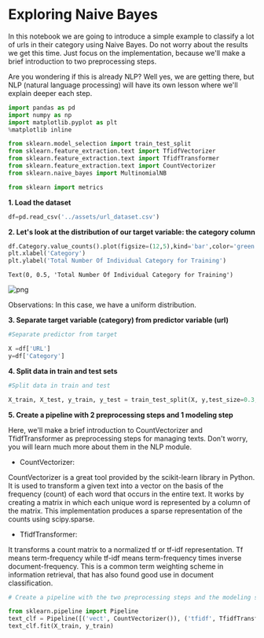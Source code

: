 # Exploring Naive Bayes

In this notebook we are going to introduce a simple example to classify a lot of urls in their category using Naive Bayes. Do not worry about the results we get this time. Just focus on the implementation, because we'll make a brief introduction to two preprocessing steps.

Are you wondering if this is already NLP? Well yes, we are getting there, but NLP (natural language processing) will have its own lesson where we'll explain deeper each step.


```python
import pandas as pd
import numpy as np
import matplotlib.pyplot as plt
%matplotlib inline 

from sklearn.model_selection import train_test_split
from sklearn.feature_extraction.text import TfidfVectorizer
from sklearn.feature_extraction.text import TfidfTransformer
from sklearn.feature_extraction.text import CountVectorizer
from sklearn.naive_bayes import MultinomialNB

from sklearn import metrics
```

**1. Load the dataset**


```python
df=pd.read_csv('../assets/url_dataset.csv')
```

**2. Let's look at the distribution of our target variable: the category column**


```python
df.Category.value_counts().plot(figsize=(12,5),kind='bar',color='green');
plt.xlabel('Category')
plt.ylabel('Total Number Of Individual Category for Training')
```




    Text(0, 0.5, 'Total Number Of Individual Category for Training')




    
![png](exploring-naive-bayes_files/exploring-naive-bayes_6_1.png)
    


Observations: In this case, we have a uniform distribution.

**3. Separate target variable (category) from predictor variable (url)**


```python
#Separate predictor from target

X =df['URL']
y=df['Category']
```

**4. Split data in train and test sets**


```python
#Split data in train and test

X_train, X_test, y_train, y_test = train_test_split(X, y,test_size=0.3, random_state = 0)
```

**5. Create a pipeline with 2 preprocessing steps and 1 modeling step**

Here, we'll make a brief introduction to CountVectorizer and TfidfTransformer as preprocessing steps for managing texts. Don't worry, you will learn much more about them in the NLP module.

- CountVectorizer:

CountVectorizer is a great tool provided by the scikit-learn library in Python. It is used to transform a given text into a vector on the basis of the frequency (count) of each word that occurs in the entire text. It works by creating a matrix in which each unique word is represented by a column of the matrix.
This implementation produces a sparse representation of the counts using scipy.sparse.

- TfidfTransformer:

It transforms a count matrix to a normalized tf or tf-idf representation. Tf means term-frequency while tf-idf means term-frequency times inverse document-frequency. This is a common term weighting scheme in information retrieval, that has also found good use in document classification.


```python
# Create a pipeline with the two preprocessing steps and the modeling step with the algorithm chosen

from sklearn.pipeline import Pipeline
text_clf = Pipeline([('vect', CountVectorizer()), ('tfidf', TfidfTransformer()), ('clf', MultinomialNB())])
text_clf.fit(X_train, y_train)
```




<style>#sk-container-id-1 {color: black;background-color: white;}#sk-container-id-1 pre{padding: 0;}#sk-container-id-1 div.sk-toggleable {background-color: white;}#sk-container-id-1 label.sk-toggleable__label {cursor: pointer;display: block;width: 100%;margin-bottom: 0;padding: 0.3em;box-sizing: border-box;text-align: center;}#sk-container-id-1 label.sk-toggleable__label-arrow:before {content: "▸";float: left;margin-right: 0.25em;color: #696969;}#sk-container-id-1 label.sk-toggleable__label-arrow:hover:before {color: black;}#sk-container-id-1 div.sk-estimator:hover label.sk-toggleable__label-arrow:before {color: black;}#sk-container-id-1 div.sk-toggleable__content {max-height: 0;max-width: 0;overflow: hidden;text-align: left;background-color: #f0f8ff;}#sk-container-id-1 div.sk-toggleable__content pre {margin: 0.2em;color: black;border-radius: 0.25em;background-color: #f0f8ff;}#sk-container-id-1 input.sk-toggleable__control:checked~div.sk-toggleable__content {max-height: 200px;max-width: 100%;overflow: auto;}#sk-container-id-1 input.sk-toggleable__control:checked~label.sk-toggleable__label-arrow:before {content: "▾";}#sk-container-id-1 div.sk-estimator input.sk-toggleable__control:checked~label.sk-toggleable__label {background-color: #d4ebff;}#sk-container-id-1 div.sk-label input.sk-toggleable__control:checked~label.sk-toggleable__label {background-color: #d4ebff;}#sk-container-id-1 input.sk-hidden--visually {border: 0;clip: rect(1px 1px 1px 1px);clip: rect(1px, 1px, 1px, 1px);height: 1px;margin: -1px;overflow: hidden;padding: 0;position: absolute;width: 1px;}#sk-container-id-1 div.sk-estimator {font-family: monospace;background-color: #f0f8ff;border: 1px dotted black;border-radius: 0.25em;box-sizing: border-box;margin-bottom: 0.5em;}#sk-container-id-1 div.sk-estimator:hover {background-color: #d4ebff;}#sk-container-id-1 div.sk-parallel-item::after {content: "";width: 100%;border-bottom: 1px solid gray;flex-grow: 1;}#sk-container-id-1 div.sk-label:hover label.sk-toggleable__label {background-color: #d4ebff;}#sk-container-id-1 div.sk-serial::before {content: "";position: absolute;border-left: 1px solid gray;box-sizing: border-box;top: 0;bottom: 0;left: 50%;z-index: 0;}#sk-container-id-1 div.sk-serial {display: flex;flex-direction: column;align-items: center;background-color: white;padding-right: 0.2em;padding-left: 0.2em;position: relative;}#sk-container-id-1 div.sk-item {position: relative;z-index: 1;}#sk-container-id-1 div.sk-parallel {display: flex;align-items: stretch;justify-content: center;background-color: white;position: relative;}#sk-container-id-1 div.sk-item::before, #sk-container-id-1 div.sk-parallel-item::before {content: "";position: absolute;border-left: 1px solid gray;box-sizing: border-box;top: 0;bottom: 0;left: 50%;z-index: -1;}#sk-container-id-1 div.sk-parallel-item {display: flex;flex-direction: column;z-index: 1;position: relative;background-color: white;}#sk-container-id-1 div.sk-parallel-item:first-child::after {align-self: flex-end;width: 50%;}#sk-container-id-1 div.sk-parallel-item:last-child::after {align-self: flex-start;width: 50%;}#sk-container-id-1 div.sk-parallel-item:only-child::after {width: 0;}#sk-container-id-1 div.sk-dashed-wrapped {border: 1px dashed gray;margin: 0 0.4em 0.5em 0.4em;box-sizing: border-box;padding-bottom: 0.4em;background-color: white;}#sk-container-id-1 div.sk-label label {font-family: monospace;font-weight: bold;display: inline-block;line-height: 1.2em;}#sk-container-id-1 div.sk-label-container {text-align: center;}#sk-container-id-1 div.sk-container {/* jupyter's `normalize.less` sets `[hidden] { display: none; }` but bootstrap.min.css set `[hidden] { display: none !important; }` so we also need the `!important` here to be able to override the default hidden behavior on the sphinx rendered scikit-learn.org. See: https://github.com/scikit-learn/scikit-learn/issues/21755 */display: inline-block !important;position: relative;}#sk-container-id-1 div.sk-text-repr-fallback {display: none;}</style><div id="sk-container-id-1" class="sk-top-container"><div class="sk-text-repr-fallback"><pre>Pipeline(steps=[(&#x27;vect&#x27;, CountVectorizer()), (&#x27;tfidf&#x27;, TfidfTransformer()),
                (&#x27;clf&#x27;, MultinomialNB())])</pre><b>In a Jupyter environment, please rerun this cell to show the HTML representation or trust the notebook. <br />On GitHub, the HTML representation is unable to render, please try loading this page with nbviewer.org.</b></div><div class="sk-container" hidden><div class="sk-item sk-dashed-wrapped"><div class="sk-label-container"><div class="sk-label sk-toggleable"><input class="sk-toggleable__control sk-hidden--visually" id="sk-estimator-id-1" type="checkbox" ><label for="sk-estimator-id-1" class="sk-toggleable__label sk-toggleable__label-arrow">Pipeline</label><div class="sk-toggleable__content"><pre>Pipeline(steps=[(&#x27;vect&#x27;, CountVectorizer()), (&#x27;tfidf&#x27;, TfidfTransformer()),
                (&#x27;clf&#x27;, MultinomialNB())])</pre></div></div></div><div class="sk-serial"><div class="sk-item"><div class="sk-estimator sk-toggleable"><input class="sk-toggleable__control sk-hidden--visually" id="sk-estimator-id-2" type="checkbox" ><label for="sk-estimator-id-2" class="sk-toggleable__label sk-toggleable__label-arrow">CountVectorizer</label><div class="sk-toggleable__content"><pre>CountVectorizer()</pre></div></div></div><div class="sk-item"><div class="sk-estimator sk-toggleable"><input class="sk-toggleable__control sk-hidden--visually" id="sk-estimator-id-3" type="checkbox" ><label for="sk-estimator-id-3" class="sk-toggleable__label sk-toggleable__label-arrow">TfidfTransformer</label><div class="sk-toggleable__content"><pre>TfidfTransformer()</pre></div></div></div><div class="sk-item"><div class="sk-estimator sk-toggleable"><input class="sk-toggleable__control sk-hidden--visually" id="sk-estimator-id-4" type="checkbox" ><label for="sk-estimator-id-4" class="sk-toggleable__label sk-toggleable__label-arrow">MultinomialNB</label><div class="sk-toggleable__content"><pre>MultinomialNB()</pre></div></div></div></div></div></div></div>



**6. Let's check some results we got**


```python
from sklearn.metrics import precision_recall_fscore_support
from sklearn.metrics import confusion_matrix

y_pred = text_clf.predict(X_test)
precision_recall_fscore_support(y_test, y_pred, average='weighted')
```




    (0.5798207299653638, 0.39744444444444443, 0.3950741953806211, None)




```python
print('Naive Bayes Train Accuracy = ',metrics.accuracy_score(y_train,text_clf.predict(X_train)))
print('Naive Bayes Test Accuracy = ',metrics.accuracy_score(y_test,text_clf.predict(X_test)))
```

    Naive Bayes Train Accuracy =  0.9343809523809524
    Naive Bayes Test Accuracy =  0.39744444444444443


**7. An example of a randomized search using the classifier pipeline (text_clf)**


```python
# Look for the best parameters with a Randomized Search

from sklearn.model_selection import RandomizedSearchCV
n_iter_search = 5
parameters = {'vect__ngram_range': [(1, 1), (1, 2)], 'tfidf__use_idf': (True, False), 'clf__alpha': (1e-2, 1e-3)}
gs_clf = RandomizedSearchCV(text_clf, parameters, n_iter = n_iter_search)
gs_clf.fit(X_train, y_train)
```




<style>#sk-container-id-2 {color: black;background-color: white;}#sk-container-id-2 pre{padding: 0;}#sk-container-id-2 div.sk-toggleable {background-color: white;}#sk-container-id-2 label.sk-toggleable__label {cursor: pointer;display: block;width: 100%;margin-bottom: 0;padding: 0.3em;box-sizing: border-box;text-align: center;}#sk-container-id-2 label.sk-toggleable__label-arrow:before {content: "▸";float: left;margin-right: 0.25em;color: #696969;}#sk-container-id-2 label.sk-toggleable__label-arrow:hover:before {color: black;}#sk-container-id-2 div.sk-estimator:hover label.sk-toggleable__label-arrow:before {color: black;}#sk-container-id-2 div.sk-toggleable__content {max-height: 0;max-width: 0;overflow: hidden;text-align: left;background-color: #f0f8ff;}#sk-container-id-2 div.sk-toggleable__content pre {margin: 0.2em;color: black;border-radius: 0.25em;background-color: #f0f8ff;}#sk-container-id-2 input.sk-toggleable__control:checked~div.sk-toggleable__content {max-height: 200px;max-width: 100%;overflow: auto;}#sk-container-id-2 input.sk-toggleable__control:checked~label.sk-toggleable__label-arrow:before {content: "▾";}#sk-container-id-2 div.sk-estimator input.sk-toggleable__control:checked~label.sk-toggleable__label {background-color: #d4ebff;}#sk-container-id-2 div.sk-label input.sk-toggleable__control:checked~label.sk-toggleable__label {background-color: #d4ebff;}#sk-container-id-2 input.sk-hidden--visually {border: 0;clip: rect(1px 1px 1px 1px);clip: rect(1px, 1px, 1px, 1px);height: 1px;margin: -1px;overflow: hidden;padding: 0;position: absolute;width: 1px;}#sk-container-id-2 div.sk-estimator {font-family: monospace;background-color: #f0f8ff;border: 1px dotted black;border-radius: 0.25em;box-sizing: border-box;margin-bottom: 0.5em;}#sk-container-id-2 div.sk-estimator:hover {background-color: #d4ebff;}#sk-container-id-2 div.sk-parallel-item::after {content: "";width: 100%;border-bottom: 1px solid gray;flex-grow: 1;}#sk-container-id-2 div.sk-label:hover label.sk-toggleable__label {background-color: #d4ebff;}#sk-container-id-2 div.sk-serial::before {content: "";position: absolute;border-left: 1px solid gray;box-sizing: border-box;top: 0;bottom: 0;left: 50%;z-index: 0;}#sk-container-id-2 div.sk-serial {display: flex;flex-direction: column;align-items: center;background-color: white;padding-right: 0.2em;padding-left: 0.2em;position: relative;}#sk-container-id-2 div.sk-item {position: relative;z-index: 1;}#sk-container-id-2 div.sk-parallel {display: flex;align-items: stretch;justify-content: center;background-color: white;position: relative;}#sk-container-id-2 div.sk-item::before, #sk-container-id-2 div.sk-parallel-item::before {content: "";position: absolute;border-left: 1px solid gray;box-sizing: border-box;top: 0;bottom: 0;left: 50%;z-index: -1;}#sk-container-id-2 div.sk-parallel-item {display: flex;flex-direction: column;z-index: 1;position: relative;background-color: white;}#sk-container-id-2 div.sk-parallel-item:first-child::after {align-self: flex-end;width: 50%;}#sk-container-id-2 div.sk-parallel-item:last-child::after {align-self: flex-start;width: 50%;}#sk-container-id-2 div.sk-parallel-item:only-child::after {width: 0;}#sk-container-id-2 div.sk-dashed-wrapped {border: 1px dashed gray;margin: 0 0.4em 0.5em 0.4em;box-sizing: border-box;padding-bottom: 0.4em;background-color: white;}#sk-container-id-2 div.sk-label label {font-family: monospace;font-weight: bold;display: inline-block;line-height: 1.2em;}#sk-container-id-2 div.sk-label-container {text-align: center;}#sk-container-id-2 div.sk-container {/* jupyter's `normalize.less` sets `[hidden] { display: none; }` but bootstrap.min.css set `[hidden] { display: none !important; }` so we also need the `!important` here to be able to override the default hidden behavior on the sphinx rendered scikit-learn.org. See: https://github.com/scikit-learn/scikit-learn/issues/21755 */display: inline-block !important;position: relative;}#sk-container-id-2 div.sk-text-repr-fallback {display: none;}</style><div id="sk-container-id-2" class="sk-top-container"><div class="sk-text-repr-fallback"><pre>RandomizedSearchCV(estimator=Pipeline(steps=[(&#x27;vect&#x27;, CountVectorizer()),
                                             (&#x27;tfidf&#x27;, TfidfTransformer()),
                                             (&#x27;clf&#x27;, MultinomialNB())]),
                   n_iter=5,
                   param_distributions={&#x27;clf__alpha&#x27;: (0.01, 0.001),
                                        &#x27;tfidf__use_idf&#x27;: (True, False),
                                        &#x27;vect__ngram_range&#x27;: [(1, 1), (1, 2)]})</pre><b>In a Jupyter environment, please rerun this cell to show the HTML representation or trust the notebook. <br />On GitHub, the HTML representation is unable to render, please try loading this page with nbviewer.org.</b></div><div class="sk-container" hidden><div class="sk-item sk-dashed-wrapped"><div class="sk-label-container"><div class="sk-label sk-toggleable"><input class="sk-toggleable__control sk-hidden--visually" id="sk-estimator-id-5" type="checkbox" ><label for="sk-estimator-id-5" class="sk-toggleable__label sk-toggleable__label-arrow">RandomizedSearchCV</label><div class="sk-toggleable__content"><pre>RandomizedSearchCV(estimator=Pipeline(steps=[(&#x27;vect&#x27;, CountVectorizer()),
                                             (&#x27;tfidf&#x27;, TfidfTransformer()),
                                             (&#x27;clf&#x27;, MultinomialNB())]),
                   n_iter=5,
                   param_distributions={&#x27;clf__alpha&#x27;: (0.01, 0.001),
                                        &#x27;tfidf__use_idf&#x27;: (True, False),
                                        &#x27;vect__ngram_range&#x27;: [(1, 1), (1, 2)]})</pre></div></div></div><div class="sk-parallel"><div class="sk-parallel-item"><div class="sk-item"><div class="sk-label-container"><div class="sk-label sk-toggleable"><input class="sk-toggleable__control sk-hidden--visually" id="sk-estimator-id-6" type="checkbox" ><label for="sk-estimator-id-6" class="sk-toggleable__label sk-toggleable__label-arrow">estimator: Pipeline</label><div class="sk-toggleable__content"><pre>Pipeline(steps=[(&#x27;vect&#x27;, CountVectorizer()), (&#x27;tfidf&#x27;, TfidfTransformer()),
                (&#x27;clf&#x27;, MultinomialNB())])</pre></div></div></div><div class="sk-serial"><div class="sk-item"><div class="sk-serial"><div class="sk-item"><div class="sk-estimator sk-toggleable"><input class="sk-toggleable__control sk-hidden--visually" id="sk-estimator-id-7" type="checkbox" ><label for="sk-estimator-id-7" class="sk-toggleable__label sk-toggleable__label-arrow">CountVectorizer</label><div class="sk-toggleable__content"><pre>CountVectorizer()</pre></div></div></div><div class="sk-item"><div class="sk-estimator sk-toggleable"><input class="sk-toggleable__control sk-hidden--visually" id="sk-estimator-id-8" type="checkbox" ><label for="sk-estimator-id-8" class="sk-toggleable__label sk-toggleable__label-arrow">TfidfTransformer</label><div class="sk-toggleable__content"><pre>TfidfTransformer()</pre></div></div></div><div class="sk-item"><div class="sk-estimator sk-toggleable"><input class="sk-toggleable__control sk-hidden--visually" id="sk-estimator-id-9" type="checkbox" ><label for="sk-estimator-id-9" class="sk-toggleable__label sk-toggleable__label-arrow">MultinomialNB</label><div class="sk-toggleable__content"><pre>MultinomialNB()</pre></div></div></div></div></div></div></div></div></div></div></div></div>




```python
gs_clf.best_params_
```




    {'vect__ngram_range': (1, 1), 'tfidf__use_idf': True, 'clf__alpha': 0.01}




```python
print('Naive Bayes Train Accuracy = ',metrics.accuracy_score(y_train,gs_clf.predict(X_train)))
print('Naive Bayes Test Accuracy = ',metrics.accuracy_score(y_test,gs_clf.predict(X_test)))
```

    Naive Bayes Train Accuracy =  0.9955714285714286
    Naive Bayes Test Accuracy =  0.41155555555555556


Again, we are not focusing on the results this time, just on the implementation for a text classifier using Naive Bayes. But, as you are already becoming a machine learning engineer, what is your opinion about the results we got? Is it a good result? Is there any reason for that result? any possible solution?

Now, using that score, we will try to predict a couple of urls.


```python
#Predict a couple of url categories

print(gs_clf.predict(['http://www.businesstoday.net/']))
print(gs_clf.predict(['http://www.gamespot.net/']))
```

    ['Computers']
    ['Kids']


Source: 

https://scikit-learn.org/stable/modules/generated/sklearn.feature_extraction.text.TfidfTransformer.html

https://scikit-learn.org/stable/modules/generated/sklearn.feature_extraction.text.CountVectorizer.html


